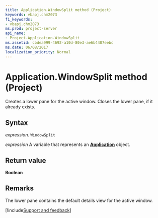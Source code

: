 ```yaml
---
title: Application.WindowSplit method (Project)
keywords: vbapj.chm2073
f1_keywords:
- vbapj.chm2073
ms.prod: project-server
api_name:
- Project.Application.WindowSplit
ms.assetid: cbdea999-4692-a10d-80e3-ae6b4407eebc
ms.date: 06/08/2017
localization_priority: Normal
---
```



# Application.WindowSplit method (Project)

Creates a lower pane for the active window. Closes the lower pane, if it already exists.


## Syntax

_expression_. `WindowSplit`

_expression_ A variable that represents an **[Application](Project.Application.md)** object.


## Return value

 **Boolean**


## Remarks

The lower pane contains the default details view for the active window.

[!include[Support and feedback](~/includes/feedback-boilerplate.md)]